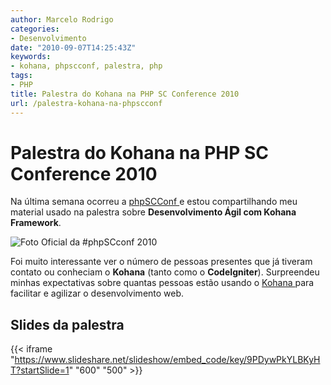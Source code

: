 ```yaml
---
author: Marcelo Rodrigo
categories:
- Desenvolvimento
date: "2010-09-07T14:25:43Z"
keywords:
- kohana, phpscconf, palestra, php
tags:
- PHP
title: Palestra do Kohana na PHP SC Conference 2010
url: /palestra-kohana-na-phpscconf
---
```

# Palestra do Kohana na PHP SC Conference 2010
Na última semana ocorreu a [phpSCConf ](http://www.phpsc.com.br)e estou compartilhando meu material usado na palestra sobre **Desenvolvimento Ágil com Kohana Framework**.

![Foto Oficial da #phpSCconf 2010](/images/2010/phpscconf-2010.webp "PHP SC Conference 2010")

Foi muito interessante ver o número de pessoas presentes que já tiveram contato ou conheciam o **Kohana** (tanto como o **CodeIgniter**). Surpreendeu minhas expectativas sobre quantas pessoas estão usando o [Kohana ](/categorias/kohana)para facilitar e agilizar o desenvolvimento web.

## Slides da palestra

{{< iframe "https://www.slideshare.net/slideshow/embed_code/key/9PDywPkYLBKyHT?startSlide=1" "600" "500" >}}
